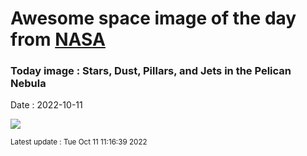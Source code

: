 
# Awesome space image of the day from [NASA](https://api.nasa.gov/)

### Today image : Stars, Dust, Pillars, and Jets in the Pelican Nebula
Date : 2022-10-11

![](https://apod.nasa.gov/apod/image/2210/Pelican_Almeida_960.jpg)

<small>Latest update : Tue Oct 11 11:16:39 2022</small>
        